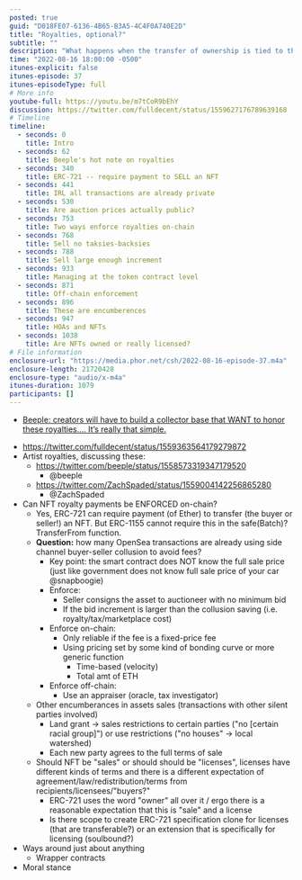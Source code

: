 ```yaml
---
posted: true
guid: "D018FE07-6136-4B65-B3A5-4C4F0A740E2D"
title: "Royalties, optional?"
subtitle: ""
description: "What happens when the transfer of ownership is tied to the payment of royalties? Tune in as we dive into NFT royalties and the different ways they can be enforced on-chain and off-chain."
time: "2022-08-16 18:00:00 -0500"
itunes-explicit: false
itunes-episode: 37
itunes-episodeType: full
# More info
youtube-full: https://youtu.be/m7tCoR9bEhY
discussion: https://twitter.com/fulldecent/status/1559627176789639168
# Timeline
timeline:
  - seconds: 0
    title: Intro
  - seconds: 62
    title: Beeple's hot note on royalties
  - seconds: 340
    title: ERC-721 -- require payment to SELL an NFT
  - seconds: 441
    title: IRL all transactions are already private
  - seconds: 530
    title: Are auction prices actually public?
  - seconds: 753
    title: Two ways enforce royalties on-chain
  - seconds: 768
    title: Sell no taksies-backsies
  - seconds: 788
    title: Sell large enough increment
  - seconds: 933
    title: Managing at the token contract level
  - seconds: 871
    title: Off-chain enforcement
  - seconds: 896
    title: These are encumberences
  - seconds: 947
    title: HOAs and NFTs
  - seconds: 1038
    title: Are NFTs owned or really licensed?
# File information
enclosure-url: "https://media.phor.net/csh/2022-08-16-episode-37.m4a"
enclosure-length: 21720428
enclosure-type: "audio/x-m4a"
itunes-duration: 1079
participants: []
---
```


- [Beeple: creators will have to build a collector base that WANT to honor these royalties….  It’s really that simple.](https://twitter.com/beeple/status/1558573319347179520)

<!--end of quick notes-->

- https://twitter.com/fulldecent/status/1559363564179279872
- Artist royalties, discussing these:
  - https://twitter.com/beeple/status/1558573319347179520 
    - @beeple
  - https://twitter.com/ZachSpaded/status/1559004142256865280 
    - @ZachSpaded
- Can NFT royalty payments be ENFORCED on-chain?
  - Yes, ERC-721 can require payment (of Ether) to transfer (the buyer or seller!) an NFT. But ERC-1155 cannot require this in the safe(Batch)?TransferFrom function.
  - **Question:** how many OpenSea transactions are already using side channel buyer-seller collusion to avoid fees?
    - Key point: the smart contract does NOT know the full sale price (just like government does not know full sale price of your car @snapboogie)
    - Enforce:
      - Seller consigns the asset to auctioneer with no minimum bid
      - If the bid increment is larger than the collusion saving (i.e. royalty/tax/marketplace cost)
    - Enforce on-chain:
      - Only reliable if the fee is a fixed-price fee
      - Using pricing set by some kind of bonding curve or more generic function
        - Time-based (velocity)
        - Total amt of ETH
    - Enforce off-chain:
      - Use an appraiser (oracle, tax investigator)
  - Other encumberances in assets sales (transactions with other silent parties involved)
    - Land grant → sales restrictions to certain parties ("no [certain racial group]") or use restrictions ("no houses" -> local watershed)
    - Each new party agrees to the full terms of sale
  - Should NFT be "sales" or should should be "licenses", licenses have different kinds of terms and there is a different expectation of agreement/law/redistribution/terms from recipients/licensees/"buyers?"
    - ERC-721 uses the word "owner" all over it / ergo there is a reasonable expectation that this is "sale" and a license
    - Is there scope to create ERC-721 specification clone for licenses (that are transferable?) or an extension that is specifically for licensing (soulbound?)
- Ways around just about anything
  - Wrapper contracts
- Moral stance